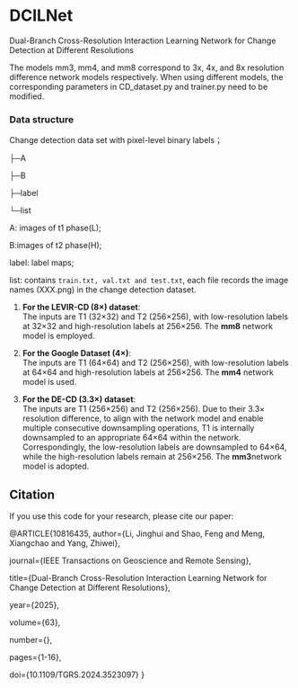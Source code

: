 # DCILNet
Dual-Branch Cross-Resolution Interaction Learning Network for Change Detection at Different Resolutions

The models mm3, mm4, and mm8 correspond to 3x, 4x, and 8x resolution difference network models respectively. When using different models, the corresponding parameters in CD_dataset.py and trainer.py need to be modified.


### Data structure
Change detection data set with pixel-level binary labels；

├─A

├─B

├─label

└─list

A: images of t1 phase(L);

B:images of t2 phase(H);

label: label maps;

list: contains `train.txt, val.txt and test.txt`, each file records the image names (XXX.png) in the change detection dataset.



1. **For the LEVIR-CD (8×) dataset**:  
   The inputs are T1 (32×32) and T2 (256×256), with low-resolution labels at 32×32 and high-resolution labels at 256×256. The **mm8** network model is employed.

2. **For the Google Dataset (4×)**:  
   The inputs are T1 (64×64) and T2 (256×256), with low-resolution labels at 64×64 and high-resolution labels at 256×256. The **mm4** network model is used.

3. **For the DE-CD (3.3×) dataset**:  
   The inputs are T1 (256×256) and T2 (256×256). Due to their 3.3× resolution difference, to align with the network model and enable multiple consecutive downsampling operations, T1 is internally downsampled to an appropriate 64×64 within the network. Correspondingly, the low-resolution labels are downsampled to 64×64, while the high-resolution labels remain at 256×256. The **mm3**network model is adopted.


## Citation

If you use this code for your research, please cite our paper:

@ARTICLE{10816435,
  author={Li, Jinghui and Shao, Feng and Meng, Xiangchao and Yang, Zhiwei},
  
  journal={IEEE Transactions on Geoscience and Remote Sensing}, 
  
  title={Dual-Branch Cross-Resolution Interaction Learning Network for Change Detection at Different Resolutions}, 
  
  year={2025},
  
  volume={63},
  
  number={},
  
  pages={1-16},
  
  doi={10.1109/TGRS.2024.3523097}
}
